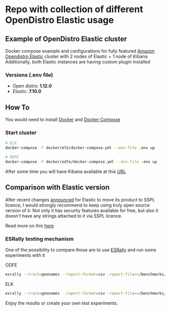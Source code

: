 # Repo with collection of different OpenDistro Elastic usage

## Example of OpenDistro Elastic cluster  

Docker compose example and configurations for fully featured [Amazon Opendistro Elastic](https://opendistro.github.io/for-elasticsearch/) cluster with 2 nodes of Elastic + 1 node of Kibana
Additionally, both Elastic instances are having custom plugin installed


### Versions (.env file)
- Open distro: **1.12.0**
- Elastic: **7.10.0**


## How To

You would need to install [Docker](https://docs.docker.com/install/) and [Docker Compose](https://docs.docker.com/compose/install/)

### Start cluster 

```sh
# ELK
docker-compose -f docker/elk/docker-compose.yml --env-file .env up

# ODFE
docker-compose -f docker/odfe/docker-compose.yml --env-file .env up
```

After some time you will have Kibana available at this [URL](http://localhost:5601/app/kibana#/discover)

## Comparison with Elastic version

After recent changes [announced](https://www.elastic.co/blog/licensing-change) for Elastic to move its product to SSPL licence, I would strongly recommend to keep using truly open source version of it.
Not only it has security features available for free, but also it doesn't have any strings attached to it via SSPL licence.

Read more on this [here](https://anonymoushash.vmbrasseur.com/2021/01/14/elasticsearch-and-kibana-are-now-business-risks)

### ESRally testing mechanism

One of the possibility to compare those are to use [ESRally](https://github.com/elastic/rally) and run some experiments with it

ODFE
```sh
esrally --track=geonames --report-format=csv -report-file=~/benchmarks/result.csv --target-hosts=http://localhost:9200,http://localhost:9201 --pipeline=benchmark-only --client-options="use_ssl:false,basic_auth_user:'admin',basic_auth_password:'admin'"
```

ELK
```sh
esrally --track=geonames --report-format=csv -report-file=~/benchmarks/result.csv --target-hosts=http://localhost:9200,http://localhost:9201 --pipeline=benchmark-only
```

Enjoy the results or create your own test experiments.
